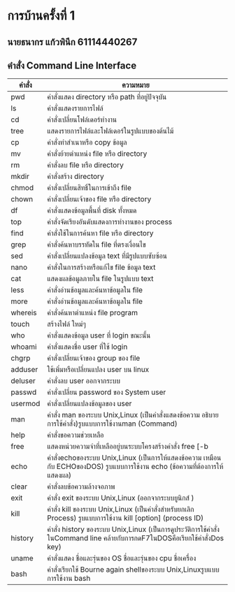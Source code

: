 # การบ้านครั้งที่ 1
##  นายธนากร  แก้วพินึก  61114440267

## คำสั่ง Command Line Interface

คำสั่ง | ความหมาย
-----|--------
pwd   | คำสั่งแสดง directory หรือ path ที่อยู่ปัจจุบัน
ls 	| คำสั่งแสดงรายการไฟล์
cd 	| คำสั่งเปลี่ยนโฟล์เดอร์ทำงาน
tree 	| แสดงรายการไฟล์และโฟล์เดอร์ในรูปแบบของต้นไม้
cp 	| คำสั่งทำสำเนาหรือ copy ข้อมูล
mv |	คำสั่งย้ายตำแหน่ง file หรือ directory
rm 	| คำสั่งลบ file หรือ directory
mkdir	| คำสั่งสร้าง directory
chmod	|   คำสั่งเปลี่ยนสิทธิ์ในการเข้าถึง file
chown	 |  คำสั่งเปลี่ยนเจ้าของ file หรือ directory
df	|  คำสั่งแสดงข้อมูลพื้นที่ disk ทั้งหมด
top	|  คำสั่งจัดเรียงอันดับแสดงการทำงานของ process
find	|  คำสั่งใช้ในการค้นหา file หรือ directory
grep	|  คำสั่งค้นหาบรรทัดใน file ที่ตรงเงื่อนไข
sed	 | คำสั่งเปลี่ยนแปลงข้อมูล text ที่มีรูปแบบซับซ้อน
nano	|  คำสั่งในการสร้างหรือแก้ไข file ข้อมูล text
cat 	|  แสดงผลข้อมูลภายใน file ในรูปแบบ text
less	|  คำสั่งอ่านข้อมูลและค้นหาข้อมูลใน file
more	 | คำสั่งอ่านข้อมูลและค้นหาข้อมูลใน file
whereis	|  คำสั่งค้นหาตำแหน่ง file program
touch	|  สร้างไฟล์ ใหม่ๆ
who	 | คำสั่งแสดงข้อมูล user ที่ login ขณะนั้น
whoami	|  คำสั่งแสดงชื่อ user ที่ใช้ login
chgrp	 | คำสั่งเปลี่ยนเจ้าของ group ของ file
adduser	|  ใช้เพิ่มหรือเปลี่ยนแปลง user บน linux
deluser	| คำสั่งลบ user ออกจากระบบ
passwd	 | คำสั่งเปลี่ยน password ของ System user
usermod	 |  คำสั่งเปลี่ยนแปลงข้อมูลของ user
man |	คำสั่ง man ของระบบ Unix,Linux (เป็นคำสั่งแสดงข้อความ อธิบายการใช้คำสั่ง)รูบแบบการใช้งานman (Command)
help   | คำสั่งขอความช่วยเหลือ
free|	แสดงหน่วยความจำที่เหลืออยู่บนระบบโครงสร้างคำสั่ง free [-b|-k|-m]
echo	 | คำสั่งechoของระบบ Unix,Linux (เป็นการให้แสดงข้อความ เหมือนกับ ECHOของDOS) รูบแบบการใช้งาน echo (ข้อความที่ต้องการให้แสดงผล)
clear  |	  คำสั่งลบข้อความล้างจอภาพ
exit 	|  คำสั่ง exit ของระบบ Unix,Linux (ออกจากระบบยูนิกส์ )
kill	 |  คำสั่ง kill ของระบบ Unix,Linux (เป็นคำสั่งสำหรับยกเลิก Process) รูบแบบการใช้งาน kill [option] (process ID)
history  |  คำสั่ง history ของระบบ Unix,Linux (เป็นการดูประวัติการใช้คำสั่งในCommand line คล้ายกับการกดF7ในDOSคือเรียกใช้คำสั่งDos key)
uname	| คำสั่งแสดง ชื่อและรุ่นของ OS ชื่อและรุ่นของ cpu ชื่อเครื่อง
bash	|คำสั่งเรียกใช้ Bourne again shellของระบบ Unix,Linuxรูบแบบการใช้งาน bash


